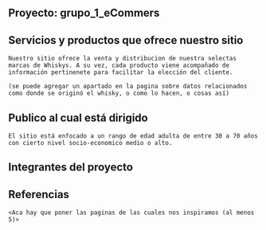## Proyecto: grupo_1_eCommers

## Servicios y productos que ofrece nuestro sitio
    Nuestro sitio ofrece la venta y distribucion de nuestra selectas marcas de Whiskys. A su vez, cada producto viene acompañado de información pertinenete para facilitar la elección del cliente. 

    (se puede agregar un apartado en la pagina sobre datos relacionados como donde se originó el whisky, o como lo hacen, o cosas así)

## Publico al cual está dirigido
    El sitio está enfocado a un rango de edad adulta de entre 30 a 70 años con cierto nivel socio-economico medio o alto.

## Integrantes del proyecto


## Referencias

    <Aca hay que poner las paginas de las cuales nos inspiramos (al menos 5)>